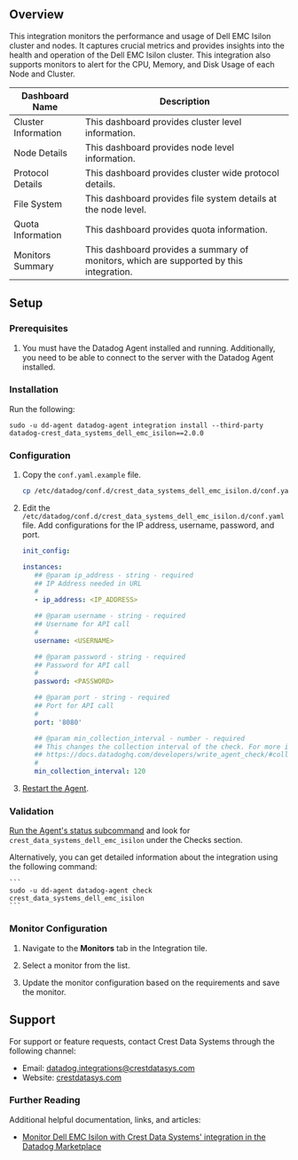 ## Overview

This integration monitors the performance and usage of Dell EMC Isilon cluster and nodes. It captures crucial metrics and provides insights into the health and operation of the Dell EMC Isilon cluster. This integration also supports monitors to alert for the CPU, Memory, and Disk Usage of each Node and Cluster.

Dashboard Name | Description
---------------|------------
Cluster Information | This dashboard provides cluster level information.
Node Details | This dashboard provides node level information.
Protocol Details | This dashboard provides cluster wide protocol details.
File System | This dashboard provides file system details at the node level.
Quota Information | This dashboard provides quota information.
Monitors Summary | This dashboard provides a summary of monitors, which are supported by this integration.

## Setup

### Prerequisites

1. You must have the Datadog Agent installed and running. Additionally, you need to be able to connect to the server with the Datadog Agent installed.

### Installation

Run the following:

`sudo -u dd-agent datadog-agent integration install --third-party datadog-crest_data_systems_dell_emc_isilon==2.0.0`

### Configuration

1. Copy the `conf.yaml.example` file.

    ```sh
    cp /etc/datadog/conf.d/crest_data_systems_dell_emc_isilon.d/conf.yaml.example /etc/datadog/conf.d/crest_data_systems_dell_emc_isilon.d/conf.yaml
    ```

2. Edit the `/etc/datadog/conf.d/crest_data_systems_dell_emc_isilon.d/conf.yaml` file. Add configurations for the IP address, username, password, and port.

     ```yaml
    init_config:

    instances:
        ## @param ip_address - string - required
        ## IP Address needed in URL
        #
        - ip_address: <IP_ADDRESS>

        ## @param username - string - required
        ## Username for API call
        #
        username: <USERNAME>

        ## @param password - string - required
        ## Password for API call
        #
        password: <PASSWORD>

        ## @param port - string - required
        ## Port for API call
        #
        port: '8080'

        ## @param min_collection_interval - number - required
        ## This changes the collection interval of the check. For more information, see:
        ## https://docs.datadoghq.com/developers/write_agent_check/#collection-interval
        #
        min_collection_interval: 120
    ```
3. [Restart the Agent](https://docs.datadoghq.com/agent/guide/agent-commands/?tab=agentv6v7#start-stop-and-restart-the-agent).

### Validation

[Run the Agent's status subcommand](https://docs.datadoghq.com/agent/guide/agent-commands/#agent-status-and-information) and look for `crest_data_systems_dell_emc_isilon` under the Checks section. 
 
Alternatively, you can get detailed information about the integration using the following command:

    ```
    sudo -u dd‐agent datadog-agent check crest_data_systems_dell_emc_isilon
    ```

### Monitor Configuration

1. Navigate to the **Monitors** tab in the Integration tile.

2. Select a monitor from the list.

3. Update the monitor configuration based on the requirements and save the monitor.

## Support

For support or feature requests, contact Crest Data Systems through the following channel:

 - Email: datadog.integrations@crestdatasys.com
 - Website: [crestdatasys.com](https://www.crestdatasys.com/)

### Further Reading

Additional helpful documentation, links, and articles:

- [Monitor Dell EMC Isilon with Crest Data Systems' integration in the Datadog Marketplace][1]

[1]: https://www.datadoghq.com/blog/dell-emc-isilon-monitoring-crest-data-systems-datadog-marketplace/
